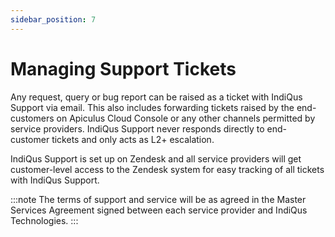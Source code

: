 ```yaml
---
sidebar_position: 7
---
```

# Managing Support Tickets

Any request, query or bug report can be raised as a ticket with IndiQus Support via email. This also includes forwarding tickets raised by the end-customers on Apiculus Cloud Console or any other channels permitted by service providers. IndiQus Support never responds directly to end-customer tickets and only acts as L2+ escalation.

IndiQus Support is set up on Zendesk and all service providers will get customer-level access to the Zendesk system for easy tracking of all tickets with IndiQus Support.

:::note
The terms of support and service will be as agreed in the Master Services Agreement signed between each service provider and IndiQus Technologies.
:::



